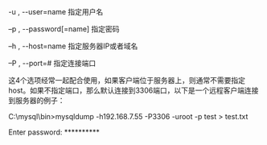 

-u , --user=name 指定用户名

–p , --password[=name] 指定密码

–h , --host=name 指定服务器IP或者域名

–P , --port=# 指定连接端口

这4个选项经常一起配合使用，如果客户端位于服务器上，则通常不需要指定host。如果不指定端口，那么默认连接到3306端口，以下是一个远程客户端连接到服务器的例子：

C:\mysql\bin>mysqldump -h192.168.7.55 -P3306 -uroot -p test > test.txt

Enter password: **********



